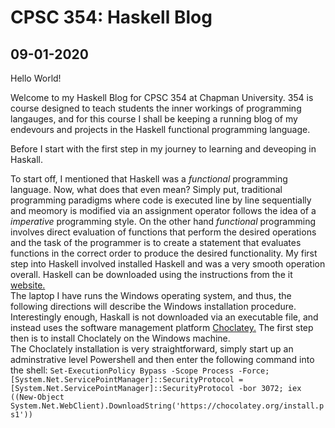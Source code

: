 # CPSC 354: Haskell Blog 

## 09-01-2020  

  Hello World!  
  
  Welcome to my Haskell Blog for CPSC 354 at Chapman University. 354 is course designed to teach students the inner workings of programming langauges, and for this course I shall be keeping a running blog of my endevours and projects in the Haskell functional programming language.  
  
  Before I start with the first step in my journey to learning and deveoping in Haskall.  
  
  To start off, I mentioned that Haskell was a <i>functional</i> programming language. Now, what does that even mean? Simply put, traditional programming paradigms where code is executed line by line sequentially and meomory is modified via an assignment operator follows the idea of a <i>imperative</i> programming style. On the other hand <i>functional</i> programming involves direct evaluation of functions that perform the desired operations and the task of the programmer is to create a statement that evaluates functions in the correct order to produce the desired functionality. <bn>
  My first step into Haskell involved installed Haskell and was a very smooth operation overall. Haskell can be downloaded using the instructions from the it <a href="https://www.haskell.org/platform/">website.</a><br>
  The laptop I have runs the Windows operating system, and thus, the following directions will describe the Windows installation procedure. Interestingly enough, Haskall is not downloaded via an executable file, and instead uses the software management platform <a href="https://chocolatey.org/install">Choclatey.</a> The first step then is to install Choclately on the Windows machine. <br>
  The Choclately installation is very straightforward, simply start up an adminstrative level Powershell and then enter the following command into the shell: `Set-ExecutionPolicy Bypass -Scope Process -Force; [System.Net.ServicePointManager]::SecurityProtocol = [System.Net.ServicePointManager]::SecurityProtocol -bor 3072; iex ((New-Object System.Net.WebClient).DownloadString('https://chocolatey.org/install.ps1'))`
